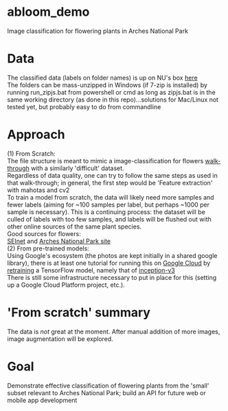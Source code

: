 # abloom_demo
Image classification for flowering plants in Arches National Park
# Data
The classified data (labels on folder names) is up on NU's box [here](https://northwestern.box.com/s/03fimzl8eavj1nvybgym2d60hi3v9qf4)<br>
The folders can be mass-unzipped in Windows (if 7-zip is installed) by running run_zipjs.bat from powershell or cmd as long as zipjs.bat is in the same working directory (as done in this repo)...solutions for Mac/Linux not tested yet, but probably easy to do from commandline
# Approach
(1) From Scratch: <br>
The file structure is meant to mimic a image-classification for flowers [walk-through](https://gogul09.github.io/software/image-classification-python) with a similarly 'difficult' dataset.<br>
Regardless of data quality, one can try to follow the same steps as used in that walk-through; in general, the first step would be 'Feature extraction' with mahotas and cv2<br>
To train a model from scratch, the data will likely need more samples and fewer labels (aiming for ~100 samples per label, but perhaps ~1000 per sample is necessary). This is a continuing process: the dataset will be culled of labels with too few samples, and labels will be flushed out with other online sources of the same plant species. <br>
Good sources for flowers: <br>
[SEInet](http://swbiodiversity.org/seinet/checklists/checklist.php?clid=2688&pid=21) and [Arches National Park site](https://www.nps.gov/arch/learn/nature/wildflowers.htm) <br>
(2) From pre-trained models: <br>
Using Google's ecosystem (the photos are kept initially in a shared google library), there is at least one tutorial for running this on [Google Cloud](https://cloud.google.com/ml-engine/docs/tensorflow/flowers-tutorial) by [retraining](https://www.tensorflow.org/hub/tutorials/image_retraining) a TensorFlow model, namely that of [inception-v3](https://www.tensorflow.org/tutorials/images/image_recognition)<br>
There is still some infrastructure necessary to put in place for this (setting up a Google Cloud Platform project, etc.).
# 'From scratch' summary
The data is *not* great at the moment. After manual addition of more images, image augmentation will be explored.
# Goal
Demonstrate effective classification of flowering plants from the 'small' subset relevant to Arches National Park; build an API for future web or mobile app development
